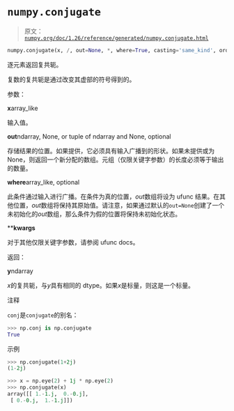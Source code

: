 # `numpy.conjugate`

> 原文：[`numpy.org/doc/1.26/reference/generated/numpy.conjugate.html`](https://numpy.org/doc/1.26/reference/generated/numpy.conjugate.html)

```py
numpy.conjugate(x, /, out=None, *, where=True, casting='same_kind', order='K', dtype=None, subok=True[, signature, extobj]) = <ufunc 'conjugate'>
```

逐元素返回复共轭。

复数的复共轭是通过改变其虚部的符号得到的。

参数：

**x**array_like

输入值。

**out**ndarray, None, or tuple of ndarray and None, optional

存储结果的位置。如果提供，它必须具有输入广播到的形状。如果未提供或为 None，则返回一个新分配的数组。元组（仅限关键字参数）的长度必须等于输出的数量。

**where**array_like, optional

此条件通过输入进行广播。在条件为真的位置，*out*数组将设为 ufunc 结果。在其他位置，*out*数组将保持其原始值。请注意，如果通过默认的`out=None`创建了一个未初始化的*out*数组，那么条件为假的位置将保持未初始化状态。

****kwargs**

对于其他仅限关键字参数，请参阅 ufunc docs。

返回：

**y**ndarray

*x*的复共轭，与*y*具有相同的 dtype。如果*x*是标量，则这是一个标量。

注释

`conj`是`conjugate`的别名：

```py
>>> np.conj is np.conjugate
True 
```

示例

```py
>>> np.conjugate(1+2j)
(1-2j) 
```

```py
>>> x = np.eye(2) + 1j * np.eye(2)
>>> np.conjugate(x)
array([[ 1.-1.j,  0.-0.j],
 [ 0.-0.j,  1.-1.j]]) 
```
